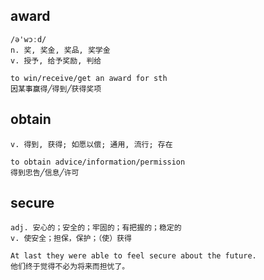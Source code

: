 ## award
```
/ə'wɔːd/
n. 奖, 奖金, 奖品, 奖学金
v. 授予, 给予奖励, 判给

to win/receive/get an award for sth
因某事赢得╱得到╱获得奖项
```

## obtain
```
v. 得到, 获得; 如愿以偿; 通用, 流行; 存在

to obtain advice/information/permission
得到忠告╱信息╱许可
```

## secure
```
adj. 安心的；安全的；牢固的；有把握的；稳定的
v. 使安全；担保，保护；（使）获得

At last they were able to feel secure about the future.
他们终于觉得不必为将来而担忧了。
```